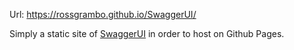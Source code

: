 Url: https://rossgrambo.github.io/SwaggerUI/

Simply a static site of [SwaggerUI](https://github.com/swagger-api/swagger-ui) in order to host on Github Pages.
